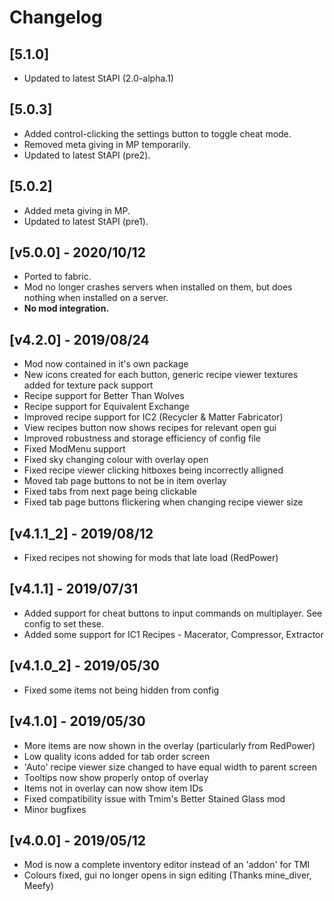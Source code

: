 # Changelog

## [5.1.0]
- Updated to latest StAPI (2.0-alpha.1)

## [5.0.3]
- Added control-clicking the settings button to toggle cheat mode.
- Removed meta giving in MP temporarily.
- Updated to latest StAPI (pre2).

## [5.0.2]
- Added meta giving in MP.
- Updated to latest StAPI (pre1).

## [v5.0.0] - 2020/10/12
- Ported to fabric.
- Mod no longer crashes servers when installed on them, but does nothing when installed on a server.
- **No mod integration.**

## [v4.2.0] - 2019/08/24
- Mod now contained in it's own package
- New icons created for each button, generic recipe viewer textures added for texture pack support
- Recipe support for Better Than Wolves
- Recipe support for Equivalent Exchange
- Improved recipe support for IC2 (Recycler & Matter Fabricator)
- View recipes button now shows recipes for relevant open gui
- Improved robustness and storage efficiency of config file
- Fixed ModMenu support
- Fixed sky changing colour with overlay open
- Fixed recipe viewer clicking hitboxes being incorrectly alligned
- Moved tab page buttons to not be in item overlay
- Fixed tabs from next page being clickable
- Fixed tab page buttons flickering when changing recipe viewer size

## [v4.1.1_2] - 2019/08/12
- Fixed recipes not showing for mods that late load (RedPower)

## [v4.1.1] - 2019/07/31
- Added support for cheat buttons to input commands on multiplayer. See config to set these.
- Added some support for IC1 Recipes - Macerator, Compressor, Extractor

## [v4.1.0_2] - 2019/05/30
- Fixed some items not being hidden from config

## [v4.1.0] - 2019/05/30
- More items are now shown in the overlay (particularly from RedPower)
- Low quality icons added for tab order screen
- 'Auto' recipe viewer size changed to have equal width to parent screen
- Tooltips now show properly ontop of overlay
- Items not in overlay can now show item IDs
- Fixed compatibility issue with Tmim's Better Stained Glass mod
- Minor bugfixes

## [v4.0.0] - 2019/05/12
- Mod is now a complete inventory editor instead of an 'addon' for TMI
- Colours fixed, gui no longer opens in sign editing (Thanks mine_diver, Meefy)

